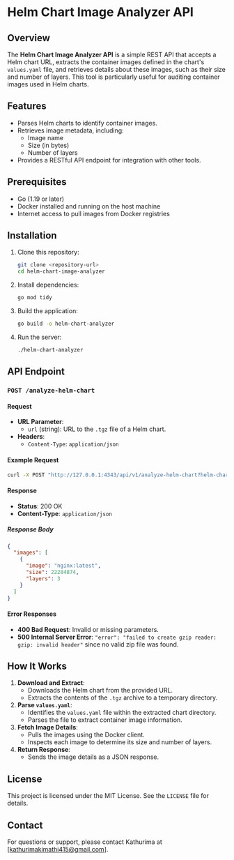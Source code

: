 # Helm Chart Image Analyzer API

## Overview
The **Helm Chart Image Analyzer API** is a simple REST API that accepts a Helm chart URL, extracts the container images defined in the chart's `values.yaml` file, and retrieves details about these images, such as their size and number of layers. This tool is particularly useful for auditing container images used in Helm charts.

## Features
- Parses Helm charts to identify container images.
- Retrieves image metadata, including:
  - Image name
  - Size (in bytes)
  - Number of layers
- Provides a RESTful API endpoint for integration with other tools.

## Prerequisites
- Go (1.19 or later)
- Docker installed and running on the host machine
- Internet access to pull images from Docker registries

## Installation
1. Clone this repository:
   ```bash
   git clone <repository-url>
   cd helm-chart-image-analyzer
   ```
2. Install dependencies:
   ```bash
   go mod tidy
   ```
3. Build the application:
   ```bash
   go build -o helm-chart-analyzer
   ```
4. Run the server:
   ```bash
   ./helm-chart-analyzer
   ```

## API Endpoint

### `POST /analyze-helm-chart`

#### Request
- **URL Parameter**:
  - `url` (string): URL to the `.tgz` file of a Helm chart.
- **Headers**:
  - `Content-Type`: `application/json`

#### Example Request
```bash
curl -X POST "http://127.0.0.1:4343/api/v1/analyze-helm-chart?helm-chart-url=https://github.com/helm/examples/releases/download/hello-world-0.1.0/hello-world-0.1.0.tgz"
```

#### Response
- **Status**: 200 OK
- **Content-Type**: `application/json`

##### Response Body
```json
{
  "images": [
    {
      "image": "nginx:latest",
      "size": 22284874,
      "layers": 3
    }
  ]
}
```

#### Error Responses
- **400 Bad Request**: Invalid or missing parameters.
- **500 Internal Server Error**: `"error": "failed to create gzip reader: gzip: invalid header"` since no valid zip file was found.

## How It Works
1. **Download and Extract**:
   - Downloads the Helm chart from the provided URL.
   - Extracts the contents of the `.tgz` archive to a temporary directory.
2. **Parse `values.yaml`**:
   - Identifies the `values.yaml` file within the extracted chart directory.
   - Parses the file to extract container image information.
3. **Fetch Image Details**:
   - Pulls the images using the Docker client.
   - Inspects each image to determine its size and number of layers.
4. **Return Response**:
   - Sends the image details as a JSON response.

## License
This project is licensed under the MIT License. See the `LICENSE` file for details.

## Contact
For questions or support, please contact Kathurima at [kathurimakimathi415@gmail.com].

